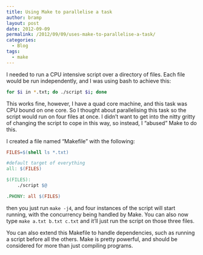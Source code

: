 ```yaml
---
title: Using Make to parallelise a task
author: bramp
layout: post
date: 2012-09-09
permalink: /2012/09/09/uses-make-to-parallelise-a-task/
categories:
  - Blog
tags:
  - make
---
```

I needed to run a CPU intensive script over a directory of files. Each file would be run independently, and I was using bash to achieve this:

```bash
for $i in *.txt; do ./script $i; done
```

This works fine, however, I have a quad core machine, and this task was CPU bound on one core. So I thought about parallelising this task so the script would run on four files at once. I didn&#8217;t want to get into the nitty gritty of changing the script to cope in this way, so instead, I &#8220;abused&#8221; Make to do this. <!--more-->

I created a file named &#8220;Makefile&#8221; with the following:

```makefile
FILES=$(shell ls *.txt)

#default target of everything
all: $(FILES)

$(FILES):
	./script $@

.PHONY: all $(FILES)
```

then you just run ` make -j4 `, and four instances of the script will start running, with the concurrency being handled by Make. You can also now type `make a.txt b.txt c.txt` and it&#8217;ll just run the script on those three files.

You can also extend this Makefile to handle dependencies, such as running a script before all the others. Make is pretty powerful, and should be considered for more than just compiling programs.